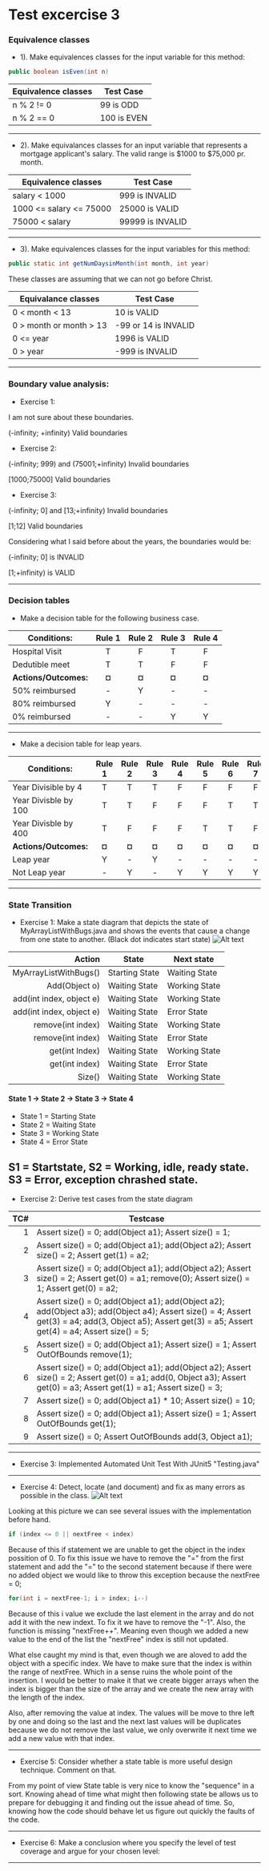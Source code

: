 # Test excercise 3 

### Equivalence classes

- 1). Make equivalences classes for the input variable for this method: 
```java
public boolean isEven(int n)
```

Equivalence classes | Test Case
------------------ | ------------------------
n % 2 != 0  | 99 is ODD
n % 2 == 0 | 100 is EVEN

------------------------

- 2). Make equivalances classes for an input variable that represents a mortgage applicant's salary. The valid range is $1000 to $75,000 pr. month.


Equivalence classes | Test Case
------------------- | ----------------
salary < 1000 | 999 is INVALID
1000 <= salary <= 75000 | 25000 is VALID
75000 < salary | 99999 is INVALID

-------------

- 3). Make equivalences classes for the input variables for this method:

```java
public static int getNumDaysinMonth(int month, int year)
```
These classes are assuming that we can not go before Christ.

Equivalance classes       | Test Case
------------------------- | -------------------
0 < month < 13   | 10 is VALID
0 > month or month > 13     | -99 or 14 is INVALID
0 <= year | 1996 is VALID
0 > year | -999 is INVALID

-----------------------

### Boundary value analysis:

- Exercise 1:

I am not sure about these boundaries.

(-infinity; +infinity) Valid boundaries

- Exercise 2:

(-infinity; 999) and (75001;+infinity) Invalid boundaries

[1000;75000] Valid boundaries

- Exercise 3:

(-infinity; 0] and [13;+infinity) Invalid boundaries

[1;12] Valid boundaries

Considering what I said before about the years, the boundaries would be:

(-infinity; 0] is INVALID

[1;+infinity) is VALID

----------------------------------------
### Decision tables

- Make a decision table for the following business case. 

Conditions:                | Rule 1 | Rule 2 | Rule 3 | Rule 4 |
-------------------------- |:------:|:------:|:------:|:------:|
Hospital Visit          | T | F | T | F
Dedutible meet          | T | T | F | F
**Actions/Outcomes:**       | **¤** | **¤** | **¤** | **¤**
50% reimbursed          | - | Y | - | -
80% reimbursed          | Y | - | - | -
0% reimbursed           | - | - | Y | Y
-----------------------------------------

- Make a decision table for leap years.


Conditions:                | Rule 1 | Rule 2 | Rule 3 | Rule 4 |  Rule 5 | Rule 6 | Rule 7 | Rule 8 |
-------------------------- |:------:|:------:|:------:|:------:|:------:|:------:|:------:|:------:|
Year Divisible by 4        | T | T | T | F | F | F | F | T | 
Year Divisble by 100       | T | T | F | F | F | T | T | F |
Year Divisble by 400       | T | F | F | F | T | T | F | T |   
**Actions/Outcomes:**      | **¤** | **¤** | **¤** | **¤** | **¤** | **¤** | **¤** | **¤** |
Leap year                  | Y | - | Y | - | - | - | - | Y |
Not Leap year              | - | Y | - | Y | Y | Y | Y | - |
-----------
### State Transition
- Exercise 1:
Make a state diagram that depicts the state of MyArrayListWithBugs.java and shows the events that cause a change from one state to another. (Black dot indicates start state)
![Alt text](Screenshot_1.png?raw=true "State Diagram")

Action | State | Next state
---------------------:| ----------- | --------------
MyArrayListWithBugs() | Starting State | Waiting State
Add(Object o) | Waiting State | Working State
add(int index, object e) | Waiting State | Working State
add(int index, object e) | Waiting State | Error State
remove(int index) | Waiting State | Working State
remove(int index) | Waiting State | Error State
get(int Index) | Waiting State | Working State
get(int index) | Waiting State | Error State
Size() | Waiting State | Working State

#### State 1 -> State 2 -> State 3 -> State 4
- State 1 = Starting State
- State 2 = Waiting State
- State 3 = Working State
- State 4 = Error State




S1 = Startstate, S2 = Working, idle, ready state. S3 = Error, exception chrashed state.
----------------------
- Exercise 2:
Derive test cases from the state diagram


TC# | Testcase 
---:| ----------------------------------------------------
1 | Assert size() = 0; add(Object a1); Assert size() = 1;
2 | Assert size() = 0; add(Object a1); add(Object a2); Assert size() = 2; Assert get(1) = a2;
3 | Assert size() = 0; add(Object a1); add(Object a2); Assert size() = 2; Assert get(0) = a1; remove(0); Assert size() = 1; Assert get(0) = a2;
4 | Assert size() = 0; add(Object a1); add(Object a2); add(Object a3); add(Object a4); Assert size() = 4; Assert get(3) = a4; add(3, Object a5); Assert get(3) = a5; Assert get(4) = a4; Assert size() = 5;
5 | Assert size() = 0; add(Object a1); Assert size() = 1; Assert OutOfBounds remove(1);
6 | Assert size() = 0; add(Object a1); add(Object a2); Assert size() = 2; Assert get(0) = a1; add(0, Object a3); Assert get(0) = a3; Assert get(1) = a1; Assert size() = 3;
7 | Assert size() = 0; add(Object a1) * 10; Assert size() = 10;
8 | Assert size() = 0; add(Object a1); Assert size() = 1; Assert OutOfBounds get(1);
9 | Assert size() = 0; Assert OutOfBounds add(3, Object a1);
------------------------------------------
- Exercise 3:
Implemented Automated Unit Test With JUnit5 "Testing.java"
----------------------
- Exercise 4:
Detect, locate (and document) and fix as many errors as possible in the class.
![Alt text](Screenshot_2.png?raw=true "TestCases")

Looking at this picture we can see several issues with the implementation before hand. 
```java
if (index <= 0 || nextFree < index)
```
Because of this if statement we are unable to get the object in the index possition of 0. To fix this issue we have to remove the "=" from the first statement and add the "=" to the second statement because if there were no added object we would like to throw this exception because the nextFree = 0;

```java
for(int i = nextFree-1; i > index; i--)
```
Because of this i value we exclude the last element in the array and do not add it with the new indext. To fix it we have to remove the "-1". Also, the function is missing "nextFree++". Meaning even though we added a new value to the end of the list the "nextFree" index is still not updated.

What else caught my mind is that, even though we are aloved to add the object with a specific index. We have to make sure that the index is within the range of nextFree. Which in a sense ruins the whole point of the insertion. I would be better to make it that we create bigger arrays when the index is bigger than the size of the array and we create the new array with the length of the index.

Also, after removing the value at index. The values will be move to thre left by one and doing so the last and the next last values will be duplicates because we do not remove the last value, we only overwrite it next time we add a new value with that index.


----------------------
- Exercise 5: Consider whether a state table is more useful design technique. Comment on that.

From my point of view State table is very nice to know the "sequence" in a sort. Knowing ahead of time what might then following state be allows us to prepare for debugging it and finding out the issue ahead of time. So, knowing how the code should behave let us figure out quickly the faults of the code.

----------------------
- Exercise 6: Make a conclusion where you specify the level of test coverage and argue for your chosen level:



----------------------
